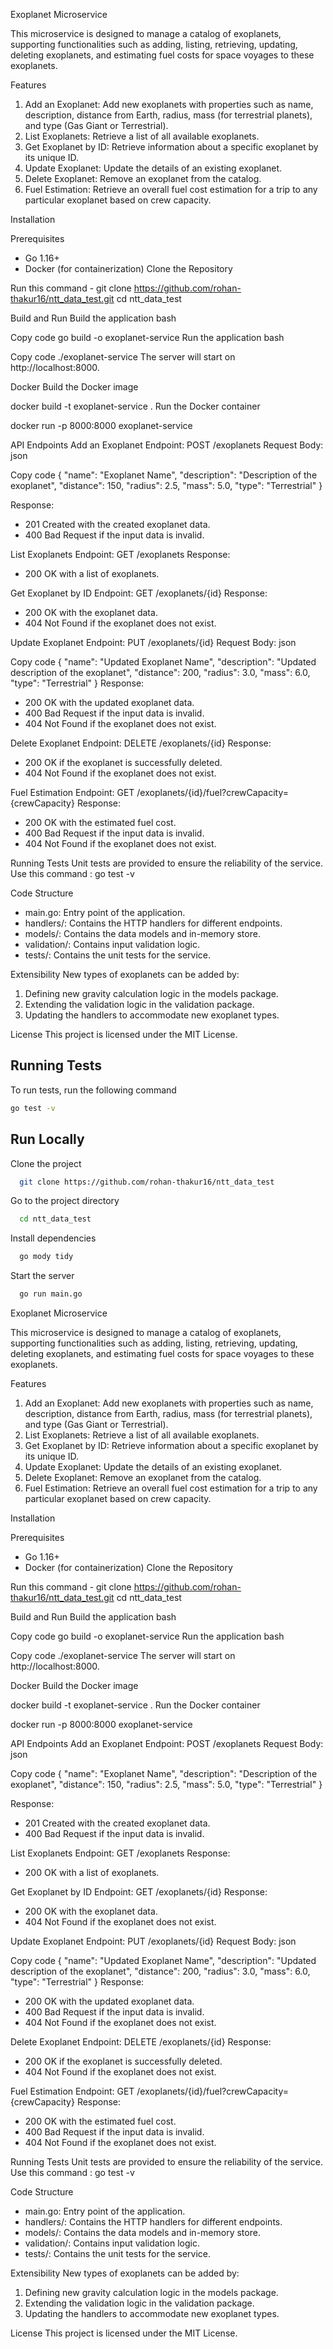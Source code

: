
Exoplanet Microservice

This microservice is designed to manage a catalog of exoplanets, supporting functionalities such as adding, listing, retrieving, updating, deleting exoplanets, and estimating fuel costs for space voyages to these exoplanets.

 Features

1. Add an Exoplanet: Add new exoplanets with properties such as name, description, distance from Earth, radius, mass (for terrestrial planets), and type (Gas Giant or Terrestrial).
2. List Exoplanets: Retrieve a list of all available exoplanets.
3. Get Exoplanet by ID: Retrieve information about a specific exoplanet by its unique ID.
4. Update Exoplanet: Update the details of an existing exoplanet.
5. Delete Exoplanet: Remove an exoplanet from the catalog.
6. Fuel Estimation: Retrieve an overall fuel cost estimation for a trip to any particular exoplanet based on crew capacity.

 Installation

Prerequisites

- Go 1.16+
- Docker (for containerization)
 Clone the Repository

Run this  command -
git clone https://github.com/rohan-thakur16/ntt_data_test.git
cd ntt_data_test

Build and Run
Build the application
bash

Copy code
go build -o exoplanet-service
Run the application
bash

Copy code
./exoplanet-service
The server will start on http://localhost:8000.


Docker
Build the Docker image

docker build -t exoplanet-service .
Run the Docker container

docker run -p 8000:8000 exoplanet-service



API Endpoints
Add an Exoplanet
Endpoint: POST /exoplanets
Request Body:
json

Copy code
{ "name": "Exoplanet Name", "description": "Description of the exoplanet", "distance": 150, "radius": 2.5, "mass": 5.0, "type": "Terrestrial" }


Response:
* 201 Created with the created exoplanet data.
* 400 Bad Request if the input data is invalid.

List Exoplanets
Endpoint: GET /exoplanets
Response:
* 200 OK with a list of exoplanets.


Get Exoplanet by ID
Endpoint: GET /exoplanets/{id}
Response:
* 200 OK with the exoplanet data.
* 404 Not Found if the exoplanet does not exist.


Update Exoplanet
Endpoint: PUT /exoplanets/{id}
Request Body:
json

Copy code
{ "name": "Updated Exoplanet Name", "description": "Updated description of the exoplanet", "distance": 200, "radius": 3.0, "mass": 6.0, "type": "Terrestrial" }
Response:
* 200 OK with the updated exoplanet data.
* 400 Bad Request if the input data is invalid.
* 404 Not Found if the exoplanet does not exist.


Delete Exoplanet
Endpoint: DELETE /exoplanets/{id}
Response:
* 200 OK if the exoplanet is successfully deleted.
* 404 Not Found if the exoplanet does not exist.


Fuel Estimation
Endpoint: GET /exoplanets/{id}/fuel?crewCapacity={crewCapacity}
Response:
* 200 OK with the estimated fuel cost.
* 400 Bad Request if the input data is invalid.
* 404 Not Found if the exoplanet does not exist.


Running Tests
Unit tests are provided to ensure the reliability of the service.
Use this command :
go test -v

Code Structure
* main.go: Entry point of the application.
* handlers/: Contains the HTTP handlers for different endpoints.
* models/: Contains the data models and in-memory store.
* validation/: Contains input validation logic.
* tests/: Contains the unit tests for the service.

Extensibility
New types of exoplanets can be added by:
1. Defining new gravity calculation logic in the models package.
2. Extending the validation logic in the validation package.
3. Updating the handlers to accommodate new exoplanet types.

License
This project is licensed under the MIT License.


## Running Tests

To run tests, run the following command

```bash
go test -v
```

## Run Locally

Clone the project

```bash
  git clone https://github.com/rohan-thakur16/ntt_data_test
```

Go to the project directory

```bash
  cd ntt_data_test
```

Install dependencies

```bash
  go mody tidy
```

Start the server

```bash
  go run main.go
```


Exoplanet Microservice

This microservice is designed to manage a catalog of exoplanets, supporting functionalities such as adding, listing, retrieving, updating, deleting exoplanets, and estimating fuel costs for space voyages to these exoplanets.

 Features

1. Add an Exoplanet: Add new exoplanets with properties such as name, description, distance from Earth, radius, mass (for terrestrial planets), and type (Gas Giant or Terrestrial).
2. List Exoplanets: Retrieve a list of all available exoplanets.
3. Get Exoplanet by ID: Retrieve information about a specific exoplanet by its unique ID.
4. Update Exoplanet: Update the details of an existing exoplanet.
5. Delete Exoplanet: Remove an exoplanet from the catalog.
6. Fuel Estimation: Retrieve an overall fuel cost estimation for a trip to any particular exoplanet based on crew capacity.

 Installation

Prerequisites

- Go 1.16+
- Docker (for containerization)
 Clone the Repository

Run this  command -
git clone https://github.com/rohan-thakur16/ntt_data_test.git
cd ntt_data_test

Build and Run
Build the application
bash

Copy code
go build -o exoplanet-service
Run the application
bash

Copy code
./exoplanet-service
The server will start on http://localhost:8000.


Docker
Build the Docker image

docker build -t exoplanet-service .
Run the Docker container

docker run -p 8000:8000 exoplanet-service



API Endpoints
Add an Exoplanet
Endpoint: POST /exoplanets
Request Body:
json

Copy code
{ "name": "Exoplanet Name", "description": "Description of the exoplanet", "distance": 150, "radius": 2.5, "mass": 5.0, "type": "Terrestrial" }


Response:
* 201 Created with the created exoplanet data.
* 400 Bad Request if the input data is invalid.

List Exoplanets
Endpoint: GET /exoplanets
Response:
* 200 OK with a list of exoplanets.


Get Exoplanet by ID
Endpoint: GET /exoplanets/{id}
Response:
* 200 OK with the exoplanet data.
* 404 Not Found if the exoplanet does not exist.


Update Exoplanet
Endpoint: PUT /exoplanets/{id}
Request Body:
json

Copy code
{ "name": "Updated Exoplanet Name", "description": "Updated description of the exoplanet", "distance": 200, "radius": 3.0, "mass": 6.0, "type": "Terrestrial" }
Response:
* 200 OK with the updated exoplanet data.
* 400 Bad Request if the input data is invalid.
* 404 Not Found if the exoplanet does not exist.


Delete Exoplanet
Endpoint: DELETE /exoplanets/{id}
Response:
* 200 OK if the exoplanet is successfully deleted.
* 404 Not Found if the exoplanet does not exist.


Fuel Estimation
Endpoint: GET /exoplanets/{id}/fuel?crewCapacity={crewCapacity}
Response:
* 200 OK with the estimated fuel cost.
* 400 Bad Request if the input data is invalid.
* 404 Not Found if the exoplanet does not exist.


Running Tests
Unit tests are provided to ensure the reliability of the service.
Use this command :
go test -v

Code Structure
* main.go: Entry point of the application.
* handlers/: Contains the HTTP handlers for different endpoints.
* models/: Contains the data models and in-memory store.
* validation/: Contains input validation logic.
* tests/: Contains the unit tests for the service.

Extensibility
New types of exoplanets can be added by:
1. Defining new gravity calculation logic in the models package.
2. Extending the validation logic in the validation package.
3. Updating the handlers to accommodate new exoplanet types.

License
This project is licensed under the MIT License.

